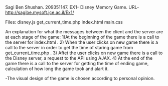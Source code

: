 Sagi Ben Shushan.
209351147.
EX1- Disney Memory Game.
URL- http://sagibe.mysoft.jce.ac.il/Ex1/

Files:
disney.js
get_current_time.php
index.html
main.css

An explanation for what the messages between the client and the server are at each stage of the game:
1)At the beginning of the game there is a call to the server for index.html .
2) When the user clicks on new game there is a call to the server in order to get the time of staring game from get_current_time.php .
3) Aftet the user clicks on new game there is a call to the Disney server, a request to the API using AJAX.
4) At the end of the game there is a call to the server for getting the time of ending game, calculation of how long the game took and alart it.

-The visual design of the game is chosen according to personal opinion.
